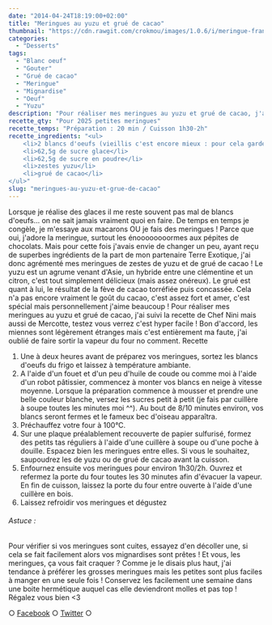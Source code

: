 ```yaml
---
date: "2014-04-24T18:19:00+02:00"
title: "Meringues au yuzu et grué de cacao"
thumbnail: "https://cdn.rawgit.com/crokmou/images/1.0.6/i/meringue-francaise-nature-yuzu-gru--.jpg"
categories:
  - "Desserts"
tags:
  - "Blanc oeuf"
  - "Gouter"
  - "Grué de cacao"
  - "Meringue"
  - "Mignardise"
  - "Oeuf"
  - "Yuzu"
description: "Pour réaliser mes meringues au yuzu et grué de cacao, j'ai suivi la recette de Chef Nini mais aussi de Mercotte, testez vous verrez c'est hyper facile !"
recette_qty: "Pour 2025 petites meringues"
recette_temps: "Préparation : 20 min / Cuisson 1h30-2h"
recette_ingredients: "<ul>
	<li>2 blancs d'oeufs (vieillis c'est encore mieux : pour cela gardez vos blancs 3/4 jours dans une boite hermétique au réfrigérateur)</li>
	<li>62,5g de sucre glace</li>
	<li>62,5g de sucre en poudre</li>
	<li>zestes yuzu</li>
	<li>grué de cacao</li>
</ul>"
slug: "meringues-au-yuzu-et-grue-de-cacao"
---
```


Lorsque je réalise des glaces il me reste souvent pas mal de blancs d'oeufs... on ne sait jamais vraiment quoi en faire. De temps en temps je congèle, je m'essaye aux macarons OU je fais des meringues ! Parce que oui, j'adore la meringue, surtout les énoooooooormes aux pépites de chocolats. Mais pour cette fois j'avais envie de changer un peu, ayant reçu de superbes ingrédients de la part de mon partenaire Terre Exotique, j'ai donc agrémenté mes meringues de zestes de yuzu et de grué de cacao ! Le yuzu est un agrume venant d'Asie, un hybride entre une clémentine et un citron, c'est tout simplement délicieux (mais assez onéreux). Le grué est quant à lui, le résultat de la fève de cacao torréfiée puis concassée. Cela n'a pas encore vraiment le goût du cacao, c'est assez fort et amer, c'est spécial mais personnellement j'aime beaucoup ! Pour réaliser mes meringues au yuzu et grué de cacao, j'ai suivi la recette de Chef Nini mais aussi de Mercotte, testez vous verrez c'est hyper facile ! Bon d'accord, les miennes sont légèrement étranges mais c'est entièrement ma faute, j'ai oublié de faire sortir la vapeur du four no comment. Recette

1.  Une à deux heures avant de préparez vos meringues, sortez les blancs d'oeufs du frigo et laissez à température ambiante.
2.  A l'aide d'un fouet et d'un peu d'huile de coude ou comme moi à l'aide d'un robot pâtissier, commencez à monter vos blancs en neige à vitesse moyenne. Lorsque la préparation commence à mousser et prendre une belle couleur blanche, versez les sucres petit à petit (je fais par cuillère à soupe toutes les minutes moi ^^). Au bout de 8/10 minutes environ, vos blancs seront fermes et le fameux bec d'oiseau apparaîtra.
3.  Préchauffez votre four à 100°C.
4.  Sur une plaque préalablement recouverte de papier sulfurisé, formez des petits tas réguliers à l'aide d'une cuillère à soupe ou d'une poche à douille. Espacez bien les meringues entre elles. Si vous le souhaitez, saupoudrez les de yuzu ou de grué de cacao avant la cuisson.
5.  Enfournez ensuite vos meringues pour environ 1h30/2h. Ouvrez et refermez la porte du four toutes les 30 minutes afin d'évacuer la vapeur. En fin de cuisson, laissez la porte du four entre ouverte à l'aide d'une cuillère en bois.
6.  Laissez refroidir vos meringues et dégustez

###### Astuce :

Pour vérifier si vos meringues sont cuites, essayez d'en décoller une, si cela se fait facilement alors vos mignardises sont prêtes ! Et vous, les meringues, ça vous fait craquer ? Comme je le disais plus haut, j'ai tendance à préférer les grosses meringues mais les petites sont plus faciles à manger en une seule fois ! Conservez les facilement une semaine dans une boite hermétique auquel cas elle deviendront molles et pas top ! Régalez vous bien <3

○ [Facebook](https://www.facebook.com/crokmou.blog) ○ [Twitter](https://twitter.com/Crokmou) ○